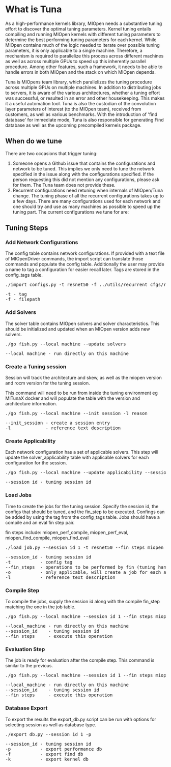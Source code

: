 # What is Tuna
As a high-performance kernels library, MIOpen needs a substantive tuning effort to discover the
optimal tuning parameters. Kernel tuning entails compiling and running MIOpen kernels with different
tuning parameters to determine the best performing tuning parameters for each kernel. While MIOpen
contains much of the logic needed to iterate over possible tuning parameters, it is only applicable
to a single machine. Therefore, a mechanism is required to parallelize this process across different
machines as well as across multiple GPUs to speed up this inherently parallel procedure. Among other
features, such a framework, it needs to be able to handle errors in both MIOpen and the stack on which
MIOpen depends.

Tuna is MIOpens team library, which parallelizes the tuning procedure across multiple GPUs on
multiple machines. In addition to distributing jobs to servers, it is aware of the various
architectures, whether a tuning effort was successful, or resulted in an error and other housekeeping.
This makes it a useful automation tool. Tuna is also the custodian of the convolution layer parameters
of interest (to the MIOpen team), received from customers, as well as various benchmarks. With the
introduction of 'find database' for immediate mode, Tuna is also responsible for generating Find
database as well as the upcoming precompiled kernels package.

## When do we tune
There are two occasions that trigger tuning:
1. Someone opens a Github issue that contains the configurations and network to be tuned.
This implies we only need to tune the network specified in the issue along with the
configurations specified. If the person requesting this did not mention any configurations,
please ask for them. The Tuna team does not provide these.
2. Recurrent configurations need retuning when internals of MIOpen/Tuna change. The tuning
phase of all the recurrent configurations takes up to a few days. There are many configurations
used for each network and one should try and use as many machines as possible to speed up
the tuning part. The current configurations we tune for are:

## Tuning Steps

### Add Network Configurations 
The config table contains network configurations. If provided with a text file of MIOpenDriver
commands, the import script can translate those commands and populate the config table. 
Additionally the user may provide a name to tag a configuration for easier recall later.
Tags are stored in the config_tags table.

<pre>
./import_configs.py -t resnet50 -f ../utils/recurrent_cfgs/resnet50.txt
</pre>
<pre>
-t - tag 
-f - filepath 
</pre>

### Add Solvers
The solver table contains MIOpen solvers and solver characteristics. This should be initialized
and updated when an MIOpen version adds new solvers.

<pre>
./go_fish.py --local_machine --update_solvers
</pre>
<pre>
--local_machine - run directly on this machine
</pre>

### Create a Tuning session
Session will track the architecture and skew, as well as the miopen version and 
rocm version for the tuning session.

This command will need to be run from inside the tuning environment eg MITunaX docker
and will populate the table with the version and architecture information.

<pre>
./go_fish.py --local_machine --init_session -l reason
</pre>
<pre>
--init_session - create a session entry
-l             - reference text description
</pre>

### Create Applicability
Each network configuration has a set of applicable solvers. This step will update the
solver_applicability table with applicable solvers for each configuration for the session.

<pre>
./go_fish.py --local_machine --update_applicability --session_id 1
</pre>
<pre>
--session_id - tuning session id
</pre>

### Load Jobs
Time to create the jobs for the tuning session. Specify the session id, the configs that
should be tuned, and the fin_step to be executed. Confings can be added by using the tag from
the config_tags table. Jobs should have a compile and an eval fin step pair.

fin steps include: miopen_perf_compile, miopen_perf_eval, miopen_find_compile, miopen_find_eval
<pre>
./load_job.py --session_id 1 -t resnet50 --fin_steps miopen_perf_compile,miopen_perf_eval -o -l reason
</pre>
<pre>
--session_id - tuning session id
-t           - config tag
--fin_steps  - operations to be performed by fin (tuning handle into miopen)
-o           - only_applicable, will create a job for each applicable solver
-l           - reference text description
</pre>

### Compile Step
To compile the jobs, supply the session id along with the compile fin_step 
matching the one in the job table.

<pre>
./go_fish.py --local_machine --session_id 1 --fin_steps miopen_perf_compile 
</pre>
<pre>
--local_machine - run directly on this machine 
--session_id    - tuning session id 
--fin_steps     - execute this operation
</pre>

### Evaluation Step
The job is ready for evaluation after the compile step. This command is similar to the previous.

<pre>
./go_fish.py --local_machine --session_id 1 --fin_steps miopen_perf_eval
</pre>
<pre>
--local_machine - run directly on this machine
--session_id    - tuning session id
--fin_steps     - execute this operation
</pre>

### Database Export
To export the results the export_db.py script can be run with options
for selecting session as well as database type.

<pre>
./export_db.py --session_id 1 -p
</pre>
<pre>
--session_id - tuning session id
-p           - export performance db
-f           - export find db
-k           - export kernel db
</pre>
